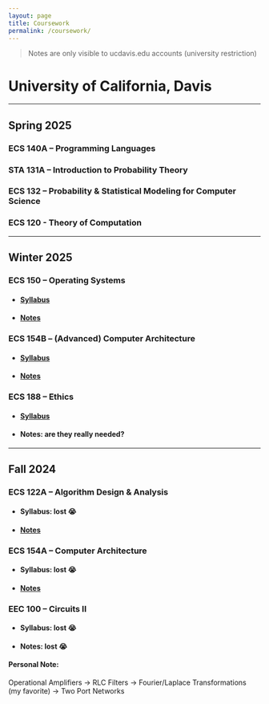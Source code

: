 ```yaml
---
layout: page
title: Coursework
permalink: /coursework/
---
```


> Notes are only visible to ucdavis.edu accounts (university restriction)



# University of California, Davis

---

## Spring 2025


### ECS 140A – Programming Languages

### STA 131A – Introduction to Probability Theory

### ECS 132 – Probability & Statistical Modeling for Computer Science

### ECS 120 - Theory of Computation

___

## Winter 2025

### ECS 150 – Operating Systems

- #### [Syllabus](https://bob.cs.ucdavis.edu/classes/w25-ecs150/index.html)
- #### [Notes]()

### ECS 154B – (Advanced) Computer Architecture

- #### [Syllabus](_site/assets/ecs_154b_syllabus.pdf)
- #### [Notes](https://ucdavis365-my.sharepoint.com/:o:/g/personal/aazat_ucdavis_edu/EvB7z1Ysf0BEgWkwc7_NC08Bz_UhoZzJMGyo_st9yWwY8g?e=Qhag0O)

### ECS 188 – Ethics

- #### [Syllabus](_site/assets/ecs_188_syllabus.pdf)
- #### Notes: are they really needed?

___

## Fall 2024

### ECS 122A – Algorithm Design & Analysis

- #### Syllabus: lost  :sob:
- #### [Notes](https://ucdavis365-my.sharepoint.com/:o:/g/personal/aazat_ucdavis_edu/EsYSmjZEqTxNvDqVOFr058oBCLgyeQ7Te7g7BSvq3bwUkw?e=0ueDFA) 

### ECS 154A – Computer Architecture

- #### Syllabus: lost  :sob:
- #### [Notes](https://ucdavis365-my.sharepoint.com/:o:/g/personal/aazat_ucdavis_edu/Eitmea2bO3xFoCSk0Zr2AvEBgrXdmbRPsSmRkaG_7vR5dQ?e=72u2sd)

### EEC 100 – Circuits II

- #### Syllabus: lost  :sob:
- #### Notes: lost  :sob:

#### Personal Note:
Operational Amplifiers → RLC Filters → Fourier/Laplace Transformations (my favorite) → Two Port Networks